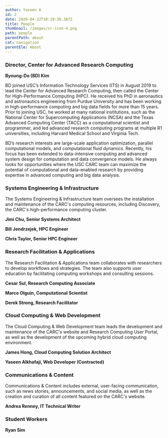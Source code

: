 ```yaml
---
author: Yaseen A
id: 2
date: 2020-04-22T18:19:38.387Z
title: People
thumbnail: /images/sr-icon-4.png
path: people
parentPath: about
cat: navigation
parentEle: About
---
```


### Director, Center for Advanced Research Computing

**Byoung-Do (BD) Kim**

BD joined USC’s Information Technology Services (ITS) in August 2019 to lead the Center for Advanced Research Computing, then called the Center for High-Performance Computing (HPC). He received his PhD in aeronautics and astronautics engineering from Purdue University and has been working in high-performance computing and big data fields for more than 15 years. Prior to joining USC, he worked at many national institutions, such as the National Center for Supercomputing Applications (NCSA) and the Texas Advanced Computing Center (TACC) as a computational scientist and programmer, and led advanced research computing programs at multiple R1 universities, including Harvard Medical School and Virginia Tech.

BD’s research interests are large-scale application optimization, parallel computational models, and computational fluid dynamics. Recently, his focus has been extended to data-intensive computing and advanced system design for computation and data convergence models. He always looks for opportunities where the USC CARC team can maximize the potential of computational and data-enabled research by providing expertise in advanced computing and big data analysis.

### Systems Engineering & Infrastructure

The Systems Engineering & Infrastructure team oversees the installation and maintenance of the CARC's computing resources, including Discovery, the CARC's high-performance computing cluster.

**Jimi Chu, Senior Systems Architect**

**Bill Jendrzejek, HPC Engineer**

**Chris Taylor, Senior HPC Engineer**

### Research Facilitation & Applications

The Research Facilitation & Applications team collaborates with researchers to develop workflows and strategies. The team also supports user education by facilitating computing workshops and consulting sessions.

**Cesar Sul, Research Computing Associate**

**Marco Olguin, Computational Scientist**

**Derek Strong, Research Facilitator**

### Cloud Computing & Web Development

The Cloud Computing & Web Development team leads the development and maintenance of the CARC's website and Research Computing User Portal, as well as the development of the upcoming hybrid cloud computing environment.

**James Hong, Cloud Computing Solution Architect**

**Yaseen Alkhafaji, Web Developer (Contracted)**

### Communications & Content

Communications & Content includes external, user-facing communication, such as news stories, announcements, and social media, as well as the creation and curation of all content featured on the CARC's website.

**Andrea Renney, IT Technical Writer**

### Student Workers

**Ryan Sim**
